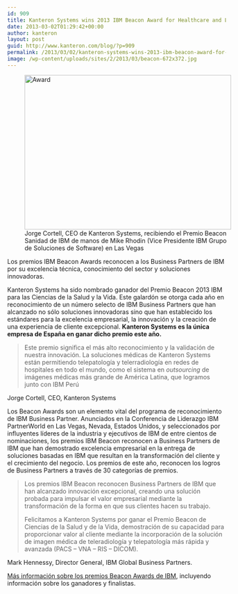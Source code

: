 ```yaml
---
id: 909
title: Kanteron Systems wins 2013 IBM Beacon Award for Healthcare and Life Sciences
date: 2013-03-02T01:29:42+00:00
author: kanteron
layout: post
guid: http://www.kanteron.com/blog/?p=909
permalink: /2013/03/02/kanteron-systems-wins-2013-ibm-beacon-award-for-healthcare-and-life-sciences/
image: /wp-content/uploads/sites/2/2013/03/beacon-672x372.jpg
---
```

<figure style="width: 476px" class="wp-caption aligncenter"><img class=" " alt="Award" src="https://lh6.googleusercontent.com/-4yzoGzI_NJ0/US2mq3tJS-I/AAAAAAAAJn0/QBpNT-HAUiM/s794/IMG_0373_6594.JPG" width="476" height="356" /><figcaption class="wp-caption-text">Jorge Cortell, CEO de Kanteron Systems, recibiendo el Premio Beacon Sanidad de IBM de manos de Mike Rhodin (Vice Presidente IBM Grupo de Soluciones de Software) en Las Vegas</figcaption></figure> 

Los premios IBM Beacon Awards reconocen a los Business Partners de IBM por su excelencia técnica, conocimiento del sector y soluciones innovadoras.

Kanteron Systems ha sido nombrado ganador del Premio Beacon 2013 IBM para las Ciencias de la Salud y la Vida. Este galardón se otorga cada año en reconocimiento de un número selecto de IBM Business Partners que han alcanzado no sólo soluciones innovadoras sino que han establecido los estándares para la excelencia empresarial, la innovación y la creación de una experiencia de cliente excepcional. **Kanteron Systems es la única empresa de España en ganar dicho premio este año.**

> Este premio significa el más alto reconocimiento y la validación de nuestra innovación. La soluciones médicas de Kanteron Systems están permitiendo telepatología y telerradiología en redes de hospitales en todo el mundo, como el sistema en _outsourcing_ de imágenes médicas más grande de América Latina, que logramos junto con IBM Perú

Jorge Cortell, CEO, Kanteron Systems

Los Beacon Awards son un elemento vital del programa de reconocimiento de IBM Business Partner. Anunciados en la Conferencia de Liderazgo IBM PartnerWorld en Las Vegas, Nevada, Estados Unidos, y seleccionados por influyentes líderes de la industria y ejecutivos de IBM de entre cientos de nominaciones, los premios IBM Beacon reconocen a Business Partners de IBM que han demostrado excelencia empresarial en la entrega de soluciones basadas en IBM que resultan en la transformación del cliente y el crecimiento del negocio. Los premios de este año, reconocen los logros de Business Partners a través de 30 categorías de premios.

> Los premios IBM Beacon reconocen Business Partners de IBM que han alcanzado innovación excepcional, creando una solución probada para impulsar el valor empresarial mediante la transformación de la forma en que sus clientes hacen su trabajo.
> 
> Felicitamos a Kanteron Systems por ganar el Premio Beacon de Ciencias de la Salud y de la Vida, demostración de su capacidad para proporcionar valor al cliente mediante la incorporación de la solución de imagen médica de teleradiología y telepatología más rápida y avanzada (PACS – VNA – RIS – DICOM).

Mark Hennessy, Director General, IBM Global Business Partners.

<a title="https://www-304.ibm.com/partnerworld/wps/servlet/ContentHandler/pw_com_prb_2013_beacon_winners#best_industry_solution_for_healthcare" href="https://www-304.ibm.com/partnerworld/wps/servlet/ContentHandler/pw_com_prb_2013_beacon_winners#best_industry_solution_for_healthcare" target="_blank">Más información sobre los premios Beacon Awards de IBM</a>, incluyendo información sobre los ganadores y finalistas.

&nbsp;</p>